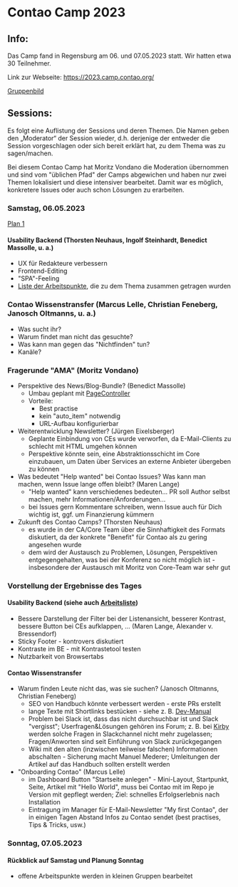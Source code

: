 # Contao Camp 2023

## Info:
Das Camp fand in Regensburg am 06. und 07.05.2023 statt. Wir hatten etwa 30 Teilnehmer.

Link zur Webseite: https://2023.camp.contao.org/

[Gruppenbild](2023_gruppenbild.jpg)

## Sessions:
Es folgt eine Auflistung der Sessions und deren Themen. Die Namen geben den
„Moderator“ der Session wieder, d.h. derjenige der entweder die Session
vorgeschlagen oder sich bereit erklärt hat, zu dem Thema was zu sagen/machen.

Bei diesem Contao Camp hat Moritz Vondano die Moderation übernommen und sind vom
"üblichen Pfad" der Camps abgewichen und haben nur zwei Themen lokalisiert und
diese intensiver bearbeitet. Damit war es möglich, konkretere Issues oder auch
schon Lösungen zu erarbeiten.


### Samstag, 06.05.2023

[Plan 1](2023_plan_tag1.jpg)

#### Usability Backend (Thorsten Neuhaus, Ingolf Steinhardt, Benedict Massolle, u. a.)

* UX für Redakteure verbessern
* Frontend-Editing
* "SPA"-Feeling
* [Liste der Arbeitspunkte](usability-backend.md), die zu dem Thema zusammen getragen wurden

### Contao Wissenstransfer (Marcus Lelle, Christian Feneberg, Janosch Oltmanns, u. a.)

* Was sucht ihr?
* Warum findet man nicht das gesuchte?
* Was kann man gegen das "Nichtfinden" tun?
* Kanäle?

### Fragerunde "AMA" (Moritz Vondano)

* Perspektive des News/Blog-Bundle? (Benedict Massolle)
  * Umbau geplant mit [PageController](https://docs.contao.org/dev/framework/page-controllers/)
  * Vorteile:
    * Best practise
    * kein "auto_item" notwendig
    * URL-Aufbau konfigurierbar
* Weiterentwicklung Newsletter? (Jürgen Eixelsberger)
  * Geplante Einbindung von CEs wurde verworfen, da E-Mail-Clients zu
    schlecht mit HTML umgehen können
  * Perspektive könnte sein, eine Abstraktionsschicht im Core einzubauen,
    um Daten über Services an externe Anbieter übergeben zu können
* Was bedeutet "Help wanted" bei Contao Issues? Was kann man machen, wenn Issue lange offen bleibt? (Maren Lange)
  * "Help wanted" kann verschiedenes bedeuten... PR soll Author selbst machen, mehr Informationen/Anforderungen...
  * bei Issues gern Kommentare schreiben, wenn Issue auch für Dich wichtig ist, ggf. um Finanzierung kümmern
* Zukunft des Contao Camps? (Thorsten Neuhaus)
  * es wurde in der CA/Core Team über die Sinnhaftigkeit des Formats diskutiert, da der konkrete "Benefit"
    für Contao als zu gering angesehen wurde
  * dem wird der Austausch zu Problemen, Lösungen, Perspektiven entgegengehalten, was bei der Konferenz so 
    nicht möglich ist - insbesondere der Austausch mit Moritz von Core-Team war sehr gut

### Vorstellung der Ergebnisse des Tages

#### Usability Backend (siehe auch [Arbeitsliste](usability-backend.md))

* Bessere Darstellung der Filter bei der Listenansicht, besserer Kontrast, bessere Button bei CEs
  aufklappen, ... (Maren Lange, Alexander v. Bressendorf)
* Sticky Footer - kontrovers diskutiert
* Kontraste im BE - mit Kontrastetool testen 
* Nutzbarkeit von Browsertabs

#### Contao Wissenstransfer

* Warum finden Leute nicht das, was sie suchen? (Janosch Oltmanns, Christian Feneberg)
  * SEO von Handbuch könnte verbessert werden - erste PRs erstellt
  * lange Texte mit Shortlinks bestücken - siehe z. B. [Dev-Manual](https://docs.contao.org/dev/framework/templates/architecture/)
  * Problem bei Slack ist, dass das nicht durchsuchbar ist und Slack "vergisst"; Userfragen&Lösungen gehören ins Forum; z. B. bei
    [Kirby](https://getkirby.com/) werden solche Fragen in Slackchannel nicht mehr zugelassen; Fragen/Anworten sind seit Einführung
    von Slack zurückgegangen
  * Wiki mit den alten (inzwischen teilweise falschen) Informationen abschalten - Sicherung macht Manuel Mederer; Umleitungen
    der Artikel auf das Handbuch sollten erstellt werden
* "Onboarding Contao" (Marcus Lelle)
  * im Dashboard Button "Startseite anlegen" - Mini-Layout, Startpunkt, Seite, Artikel mit "Hello World", muss bei Contao mit
    im Repo je Version mit gepflegt werden; Ziel: schnelles Erfolgserlebnis nach Installation
  * Eintragung im Manager für E-Mail-Newsletter "My first Contao", der in einigen Tagen Abstand Infos zu Contao sendet
    (best practises, Tips & Tricks, usw.)


### Sonntag, 07.05.2023

#### Rückblick auf Samstag und Planung Sonntag

* offene Arbeitspunkte werden in kleinen Gruppen bearbeitet
